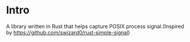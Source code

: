 # Intro

A library written in Rust that helps capture POSIX process signal.(Inspired by https://github.com/swizard0/rust-simple-signal)
